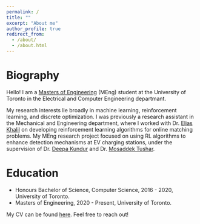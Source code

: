 ```yaml
---
permalink: /
title: ""
excerpt: "About me"
author_profile: true
redirect_from: 
  - /about/
  - /about.html
---
```


# Biography

Hello! I am a [Masters of Engineering](https://www.ece.utoronto.ca/graduates/degree-programs/meng/) (MEng) student at the University of Toronto in the Electrical and Computer Engineering departmant.

My research interests lie broadly in machine learning, reinforcement learning, and discrete optimization. I was previously a research assistant in the Mechanical and Engineering department, where I worked with Dr. [Elias Khalil](https://ekhalil.com) on developing reinforcement learning algorithms for online matching problems. My MEng research project focused on using RL algorithms to enhance detection mechanisms at EV charging stations, under the supervision of Dr. [Deepa Kundur](https://www.comm.utoronto.ca/~dkundur/) and Dr. [Mosaddek Tushar](https://scholar.google.com/citations?user=QBwimpcAAAAJ&hl=en).


# Education

  - Honours Bachelor of Science, Computer Science, 2016 - 2020, University of Toronto.
  - Masters of Engineering, 2020 - Present, University of Toronto.

My CV can be found [here](https://alomrani.github.io/files/CV.pdf). Feel free to reach out!
